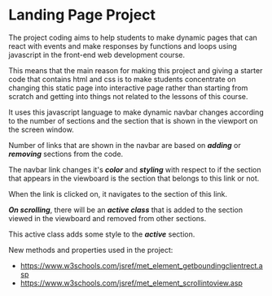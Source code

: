# Landing Page Project

The project coding aims to help  students to make dynamic pages that can react with events and make responses by functions and loops
using javascript in the front-end web development course.

This means that the main reason for making this project and giving a starter code that contains html and css is to make
students concentrate on changing this static page into interactive page rather than starting from scratch and getting into things not related to the lessons of this course.

It uses this javascript language to make dynamic navbar changes according to the number of sections and the section that is shown in the viewport on the screen window.

Number of links that are shown in the navbar are based on ***adding*** or ***removing*** sections from the code.

The navbar link changes it's ***color*** and ***styling*** with respect to if the section that appears in the viewboard is the section that belongs to this link or not.

When the link is clicked on, it navigates to the section of this link.

***On scrolling***, there will be an ***active class*** that is added to the section viewed in the viewboard and removed from other sections.

This active class adds some style to the ***active*** section.

New methods and properties used in the project:
- https://www.w3schools.com/jsref/met_element_getboundingclientrect.asp
- https://www.w3schools.com/jsref/met_element_scrollintoview.asp
